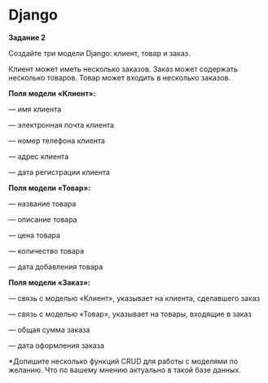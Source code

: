 # Django
**Задание 2**

Создайте три модели Django: клиент, товар и заказ.

Клиент может иметь несколько заказов. Заказ может содержать несколько товаров. Товар может входить в несколько заказов.

**Поля модели «Клиент»:**

— имя клиента

— электронная почта клиента

— номер телефона клиента

— адрес клиента

— дата регистрации клиента


**Поля модели «Товар»:**

— название товара

— описание товара

— цена товара

— количество товара

— дата добавления товара


**Поля модели «Заказ»:**

— связь с моделью «Клиент», указывает на клиента, сделавшего заказ

— связь с моделью «Товар», указывает на товары, входящие в заказ

— общая сумма заказа

— дата оформления заказа

*Допишите несколько функций CRUD для работы с моделями по желанию. Что по вашему мнению актуально в такой базе данных.
